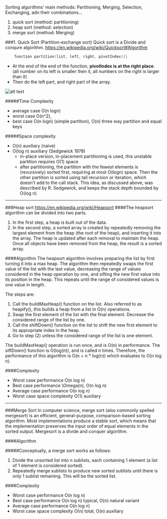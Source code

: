 Sorting algorithms' main methods: Partitioning, Merging, Selection, Exchanging, adn their combinations...

1. quick sort  (method: partitioning)
2. heap sort   (method: selection)
3. merge sort  (method: Merging)

###1. Quick Sort   (Partition-exchange sort)
Quick sort is a Divide and conqure algorithm.   https://en.wikipedia.org/wiki/Quicksort#Algorithm

```c++
    function partition(list, left, right, pivotIndex){}
```
- At the end of the end of the function, **pivotIndex is at the right place**. (all number on its left is smaller then it, all numbers on the right is larger than it)  
- Then do the left part, and right part of the array.

![alt text](https://upload.wikimedia.org/wikipedia/commons/thumb/a/af/Quicksort-diagram.svg/200px-Quicksort-diagram.svg.png)

#####Time Complexity
- average case O(n logn)
- worst case O(n^2), 
- best case O(n logn) (simple partition), O(n) three way partition and equal keys   

#####Space complexity 
- O(n) auxiliary (naive)
- O(log n) auxiliary (Sedgewick 1978)
    - in-place version, in-placement partitioning is used, this unstable partition requires O(1) space
    - after partitioning, the partition with the fewest elements is (revursively) sorted first, requiring at most O(logn) space. Then the other partition is sorted using tail recursion or iteration, which doesn't add to the call stack. This idea, as discussed above, was described by R. Sedgewick, and keeps the stack depth bounded by O(log n)

---
###Heap sort
https://en.wikipedia.org/wiki/Heapsort
####The heapsort algorithm can be divided into two parts.    
1. In the first step, a heap is built out of the data. 
2. In the second step, a sorted array is created by repeatedly removing the largest element from the heap (the root of the heap), and inserting it into the array. The heap is updated after each removal to maintain the heap. Once all objects have been removed from the heap, the result is a sorted array.  


####Algorithm
The heapsort algorithm involves preparing the list by first turning it into a max heap. The algorithm then repeatedly swaps the first value of the list with the last value, decreasing the range of values considered in the heap operation by one, and sifting the new first value into its position in the heap. This repeats until the range of considered values is one value in length.

The steps are:

1. Call the buildMaxHeap() function on the list. Also referred to as heapify(), this builds a heap from a list in O(n) operations.
2. Swap the first element of the list with the final element. Decrease the considered range of the list by one.
3. Call the shiftDown() function on the list to shift the new first element to its appropriate index in the heap.
4. Go to step (2) unless the considered range of the list is one element.  

The buildMaxHeap() operation is run once, and is O(n) in performance. The siftDown() function is O(log(n)), and is called n times. Therefore, the performance of this algorithm is O(n + n * log(n)) which evaluates to O(n log n).

####Complexity
- Worst case performance	O(n log n)
- Best case performance	\Omega(n), O(n log n)
- Average case performance	O(n log n)
- Worst case space complexity	O(1) auxiliary

---
###Merge Sort
In computer science, merge sort (also commonly spelled mergesort) is an efficient, general-purpose, comparison-based sorting algorithm. Most implementations produce a stable sort, which means that the implementation preserves the input order of equal elements in the sorted output. Mergesort is a divide and conquer algorithm.

####Algorithm

#####Conceptually, a merge sort works as follows:
1. Divide the unsorted list into n sublists, each containing 1 element (a list of 1 element is considered sorted).
2. Repeatedly merge sublists to produce new sorted sublists until there is only 1 sublist remaining. This will be the sorted list.

####Complexity
- Worst case performance	O(n log n)
- Best case performance	    O(n log n) typical,  O(n) natural variant
- Average case performance	O(n log n)
- Worst case space complexity	О(n) total, O(n) auxiliary
